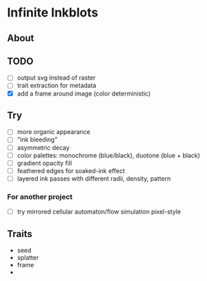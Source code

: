 # Infinite Inkblots

## About

## TODO

- [ ] output svg instead of raster
- [ ] trait extraction for metadata
- [x] add a frame around image (color deterministic)

## Try

- [ ] more organic appearance
- [ ] "ink bleeding"
- [ ] asymmetric decay
- [ ] color palettes: monochrome (blue/black), duotone (blue + black)
- [ ] gradient opacity fill
- [ ] feathered edges for soaked-ink effect
- [ ] layered ink passes with different radii, density, pattern

### For another project

- [ ] try mirrored cellular automaton/flow simulation pixel-style

## Traits

- seed
- splatter
- frame
-
